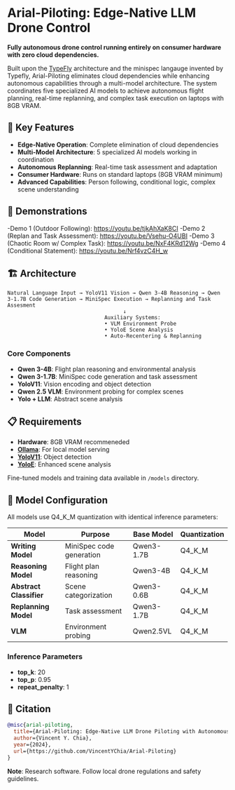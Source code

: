 # Arial-Piloting: Edge-Native LLM Drone Control

**Fully autonomous drone control running entirely on consumer hardware with zero cloud dependencies.**

Built upon the [TypeFly](https://github.com/anyscale/typefly) architecture and the minispec langauge invented by Typefly, Arial-Piloting eliminates cloud dependencies while enhancing autonomous capabilities through a multi-model architecture. The system coordinates five specialized AI models to achieve autonomous flight planning, real-time replanning, and complex task execution on laptops with 8GB VRAM.

## 🚀 Key Features

- **Edge-Native Operation**: Complete elimination of cloud dependencies
- **Multi-Model Architecture**: 5 specialized AI models working in coordination
- **Autonomous Replanning**: Real-time task assessment and adaptation
- **Consumer Hardware**: Runs on standard laptops (8GB VRAM minimum)
- **Advanced Capabilities**: Person following, conditional logic, complex scene understanding

## 🎥 Demonstrations

-Demo 1 (Outdoor Following): https://youtu.be/tjkAhXaK8CI
-Demo 2 (Replan and Task Assessment): https://youtu.be/Vsehu-O4UBI
-Demo 3 (Chaotic Room w/ Complex Task): https://youtu.be/NxF4KRd12Wg
-Demo 4 (Conditional Statement): https://youtu.be/Nrf4vzC4H_w

## 🏗️ Architecture

```
Natural Language Input → YoloV11 Vision → Qwen 3-4B Reasoning → Qwen 3-1.7B Code Generation → MiniSpec Execution → Replanning and Task Assesment 
                                     ↓
                               Auxiliary Systems:
                               • VLM Environment Probe  
                               • YoloE Scene Analysis
                               • Auto-Recentering & Replanning
```

### Core Components

- **Qwen 3-4B**: Flight plan reasoning and environmental analysis
- **Qwen 3-1.7B**: MiniSpec code generation and task assessment  
- **YoloV11**: Vision encoding and object detection
- **Qwen 2.5 VLM**: Environment probing for complex scenes
- **Yolo + LLM**: Abstract scene analysis

## 📋 Requirements

- **Hardware**: 8GB VRAM recommeneded 
- **[Ollama](https://ollama.ai)**: For local model serving
- **[YoloV11](https://github.com/ultralytics/ultralytics)**: Object detection
- **[YoloE](https://github.com/kadirnar/yolo-e)**: Enhanced scene analysis

Fine-tuned models and training data available in `/models` directory.

## 🤖 Model Configuration

All models use Q4_K_M quantization with identical inference parameters:

| Model | Purpose | Base Model | Quantization |
|-------|---------|------------|--------------|
| **Writing Model** | MiniSpec code generation | Qwen3-1.7B | Q4_K_M |
| **Reasoning Model** | Flight plan reasoning | Qwen3-4B | Q4_K_M |
| **Abstract Classifier** | Scene categorization | Qwen3-0.6B | Q4_K_M |
| **Replanning Model** | Task assessment | Qwen3-1.7B | Q4_K_M |
| **VLM** | Environment probing | Qwen2.5VL | Q4_K_M |

### Inference Parameters
- **top_k**: 20
- **top_p**: 0.95
- **repeat_penalty**: 1

## 📝 Citation

```bibtex
@misc{arial-piloting,
  title={Arial-Piloting: Edge-Native LLM Drone Piloting with Autonomous Reasoning},
  author={Vincent Y. Chia},
  year={2024},
  url={https://github.com/VincentYChia/Arial-Piloting}
}
```

**Note**: Research software. Follow local drone regulations and safety guidelines.
